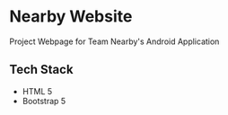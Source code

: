 # Nearby Website

Project Webpage for Team Nearby's Android Application

## Tech Stack
- HTML 5
- Bootstrap 5
